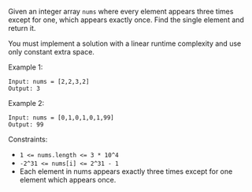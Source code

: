 Given an integer array `nums` where every element appears three times except for one, which appears exactly once. Find the single element and return it.

You must implement a solution with a linear runtime complexity and use only constant extra space.

Example 1:
```
Input: nums = [2,2,3,2]
Output: 3
```
Example 2:
```
Input: nums = [0,1,0,1,0,1,99]
Output: 99
``` 

Constraints:
- `1 <= nums.length <= 3 * 10^4`
- `-2^31 <= nums[i] <= 2^31 - 1`
- Each element in nums appears exactly three times except for one element which appears once.
